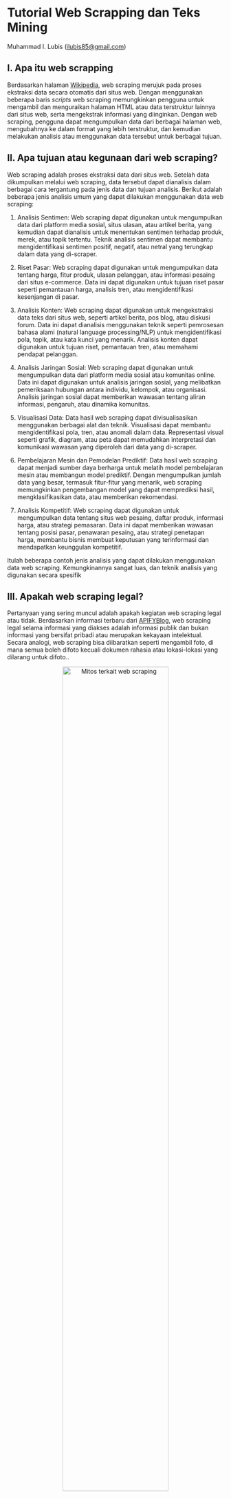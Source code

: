 Tutorial Web Scrapping dan Teks Mining
================
Muhammad I. Lubis (<ilubis85@gmail.com>)

<!-- README.md is generated from README.Rmd. Please edit that file -->
<!-- badges: start -->
<!-- badges: end -->

## I. Apa itu web scrapping

Berdasarkan halaman
[Wikipedia](https://en.wikipedia.org/wiki/Web_scraping), web scraping
merujuk pada proses ekstraksi data secara otomatis dari situs web.
Dengan menggunakan beberapa baris *scripts* web scraping memungkinkan
pengguna untuk mengambil dan menguraikan halaman HTML atau data
terstruktur lainnya dari situs web, serta mengekstrak informasi yang
diinginkan. Dengan web scraping, pengguna dapat mengumpulkan data dari
berbagai halaman web, mengubahnya ke dalam format yang lebih
terstruktur, dan kemudian melakukan analisis atau menggunakan data
tersebut untuk berbagai tujuan.

## II. Apa tujuan atau kegunaan dari web scraping?

Web scraping adalah proses ekstraksi data dari situs web. Setelah data
dikumpulkan melalui web scraping, data tersebut dapat dianalisis dalam
berbagai cara tergantung pada jenis data dan tujuan analisis. Berikut
adalah beberapa jenis analisis umum yang dapat dilakukan menggunakan
data web scraping:

1.  Analisis Sentimen: Web scraping dapat digunakan untuk mengumpulkan
    data dari platform media sosial, situs ulasan, atau artikel berita,
    yang kemudian dapat dianalisis untuk menentukan sentimen terhadap
    produk, merek, atau topik tertentu. Teknik analisis sentimen dapat
    membantu mengidentifikasi sentimen positif, negatif, atau netral
    yang terungkap dalam data yang di-scraper.

2.  Riset Pasar: Web scraping dapat digunakan untuk mengumpulkan data
    tentang harga, fitur produk, ulasan pelanggan, atau informasi
    pesaing dari situs e-commerce. Data ini dapat digunakan untuk tujuan
    riset pasar seperti pemantauan harga, analisis tren, atau
    mengidentifikasi kesenjangan di pasar.

3.  Analisis Konten: Web scraping dapat digunakan untuk mengekstraksi
    data teks dari situs web, seperti artikel berita, pos blog, atau
    diskusi forum. Data ini dapat dianalisis menggunakan teknik seperti
    pemrosesan bahasa alami (natural language processing/NLP) untuk
    mengidentifikasi pola, topik, atau kata kunci yang menarik. Analisis
    konten dapat digunakan untuk tujuan riset, pemantauan tren, atau
    memahami pendapat pelanggan.

4.  Analisis Jaringan Sosial: Web scraping dapat digunakan untuk
    mengumpulkan data dari platform media sosial atau komunitas online.
    Data ini dapat digunakan untuk analisis jaringan sosial, yang
    melibatkan pemeriksaan hubungan antara individu, kelompok, atau
    organisasi. Analisis jaringan sosial dapat memberikan wawasan
    tentang aliran informasi, pengaruh, atau dinamika komunitas.

5.  Visualisasi Data: Data hasil web scraping dapat divisualisasikan
    menggunakan berbagai alat dan teknik. Visualisasi dapat membantu
    mengidentifikasi pola, tren, atau anomali dalam data. Representasi
    visual seperti grafik, diagram, atau peta dapat memudahkan
    interpretasi dan komunikasi wawasan yang diperoleh dari data yang
    di-scraper.

6.  Pembelajaran Mesin dan Pemodelan Prediktif: Data hasil web scraping
    dapat menjadi sumber daya berharga untuk melatih model pembelajaran
    mesin atau membangun model prediktif. Dengan mengumpulkan jumlah
    data yang besar, termasuk fitur-fitur yang menarik, web scraping
    memungkinkan pengembangan model yang dapat memprediksi hasil,
    mengklasifikasikan data, atau memberikan rekomendasi.

7.  Analisis Kompetitif: Web scraping dapat digunakan untuk mengumpulkan
    data tentang situs web pesaing, daftar produk, informasi harga, atau
    strategi pemasaran. Data ini dapat memberikan wawasan tentang posisi
    pasar, penawaran pesaing, atau strategi penetapan harga, membantu
    bisnis membuat keputusan yang terinformasi dan mendapatkan
    keunggulan kompetitif.

Itulah beberapa contoh jenis analisis yang dapat dilakukan menggunakan
data web scraping. Kemungkinannya sangat luas, dan teknik analisis yang
digunakan secara spesifik

## III. Apakah web scraping legal?

Pertanyaan yang sering muncul adalah apakah kegiatan web scraping legal
atau tidak. Berdasarkan informasi terbaru dari
[APIFYBlog](https://blog.apify.com/is-web-scraping-legal/#:~:text=can%20scrape%20everything.-,Myth%202%3A%20Web%20scrapers%20operate%20in%20a%20grey%20area%20of,not%20heavily%20regulated%2C%20that's%20true.),
web scraping legal selama informasi yang diakses adalah informasi publik
dan bukan informasi yang bersifat pribadi atau merupakan kekayaan
intelektual. Secara analogi, web scraping bisa diibaratkan seperti
mengambil foto, di mana semua boleh difoto kecuali dokumen rahasia atau
lokasi-lokasi yang dilarang untuk difoto..

<div class="figure" style="text-align: center">

<img src="docs/Webscraping_legal.jpg" alt="Mitos terkait web scraping" width="70%" />
<p class="caption">
Mitos terkait web scraping
</p>

</div>

## IV. Bagaimana melakukan web scrapping

Web scraping dapat dilakukan melalui dua tahap: pertama, mencari dan
mengumpulkan alamat website, dan kedua, melakukan ekstraksi informasi
yang dibutuhkan dengan membangun kode atau skrip. Jika Anda menggunakan
R, Anda dapat menggunakan library **rvest** untuk melakukan ekstraksi
data. Sebagai contoh, kita akan melakukan scraping informasi dari
artikel online terkait konflik antara manusia dan harimau (KMH).

#### a. Kumpulkan beberapa artikel online untuk di-scraping

Konflik manusia dan harimau (KMH) menunjukkan tren peningkatan dalam
beberapa tahun terakhir, terutama di daerah dengan tingkat tutupan hutan
yang tinggi, seperti di Provinsi Aceh. Saat ini, data terkait sebaran
lokasi konflik antara manusia dan harimau tidak tersedia secara umum,
padahal informasi tersebut sangat penting untuk mitigasi dan
pengendalian konflik guna meminimalkan dampak negatif terhadap manusia
dan satwa liar.

Salah satu sumber informasi publik terkait KMH dapat diakses melalui
berita atau artikel online. Tutorial web scraping ini akan mencoba
mengekstrak informasi konflik melalui media online. Kita akan
menggunakan link berikut ini sebagai contoh

“<https://aceh.tribunnews.com/2020/03/11/teror-harimau-sumatera-belum-mereda-di-subulussalam-giliran-desa-bawan-jadi-sasaran?page=all>”

Untuk melakukan web scraping pada halaman tersebut, kita akan
mengekstraksi informasi yang dibutuhkan, seperti judul artikel, tanggal
publikasi, dan isi artikel.

#### b. Gunakan SelectorGadget untuk mengetahui kode lokasi beberapa informasi

SelectorGadget adalah salah satu ekstensi untuk web browser Chrome yang
sangat berguna dalam menentukan kode atau lokasi dari informasi yang
ingin diekstrak. Ini memungkinkan Anda dengan mudah memilih elemen HTML
yang ingin Anda tuju untuk scraping, seperti tanggal publikasi, penulis
artikel, atau isi tulisan. Penting untuk diingat bahwa setiap website,
bahkan setiap halaman dalam satu website, mungkin memiliki kode dan
lokasi yang berbeda-beda.

**Berikut adalah langkah-langkah penggunaan SelectorGadget:**

1.  Buka halaman web yang ingin Anda scrape di browser Chrome.
2.  Install ekstensi SelectorGadget dari Chrome Web Store.
3.  Setelah ekstensi terpasang, klik ikon SelectorGadget di toolbar
    Chrome (ikon berbentuk cangkul).
4.  Saat mode SelectorGadget aktif, elemen yang Anda arahkan dengan
    kursor akan diberi penyorotan.
5.  Klik pada elemen yang ingin Anda pilih. SelectorGadget akan mencoba
    memilih elemen tersebut bersama dengan kode selektornya.
6.  Jika elemen yang dipilih tidak sesuai atau tidak akurat, klik lagi
    pada elemen lain untuk memperbaikinya. Anda dapat mengklik beberapa
    elemen untuk memilih area yang tepat.
7.  Setelah Anda puas dengan pemilihan elemen, Anda dapat melihat kode
    selektor di bagian atas jendela SelectorGadget. Anda dapat menyalin
    dan menggunakan kode tersebut dalam skrip web scraping Anda.
8.  Ulangi langkah-langkah di atas untuk setiap informasi yang ingin
    Anda ekstrak, seperti tanggal, penulis, atau isi tulisan.

Dengan menggunakan SelectorGadget, Anda dapat dengan mudah mengetahui
kode atau lokasi elemen-elemen yang ingin Anda scrape pada halaman web
yang dituju, seperti contoh pada gambar berikut.

<div class="figure" style="text-align: center">

<img src="docs/SelectorGadget_ss.png" alt="Membedah website dengan SelectorGadget" width="100%" />
<p class="caption">
Membedah website dengan SelectorGadget
</p>

</div>

#### c. Instal program R dan R studio serta library yang diperlukan untuk web craping

1.  Instal R: Unduh dan instal R dari situs
    [resmi](https://www.r-project.org/). Pilih versi yang sesuai untuk
    sistem operasi Anda (Windows, macOS, Linux) dan ikuti petunjuk
    instalasi.

2.  Instal RStudio (Opsional, tetapi Direkomendasikan): RStudio adalah
    lingkungan pengembangan terpadu (IDE) untuk R yang menyediakan
    *interface* yang lebih ramah pengguna dan fitur tambahan. Sangat
    disarankan untuk bekerja dengan R. Unduh dan instal RStudio dari
    situs [resmi](https://www.rstudio.com/products/rstudio/download/).
    Pilih versi gratis (RStudio Desktop) yang sesuai untuk sistem
    operasi Anda dan ikuti petunjuk instalasi.

3.  Instal *library* atau *package* yang diperlukan: Web scraping dalam
    R umumnya membutuhkan beberapa paket. Buka R atau RStudio dan instal
    paket yang diperlukan dengan menjalankan perintah berikut:

``` r
library(rvest)
library(xml2)
library(tidyverse)
```

Dengan demikian, Anda dapat mulai menulis dan menjalankan kode web
scraping menggunakan paket yang telah diinstal

##### i. Menulis kode sederhana untuk melakukan web scraping dari satu halaman situs

Dengan menggunakan *selectorGadget*, kita dapat mengetahui kode website
yang dituju terkait lokasi **tanggal artikel terbit**, **judul artikel**
dan **isi artikel** :

``` r
# Membaca alamat website
url <- rvest::read_html("https://aceh.tribunnews.com/2020/03/11/teror-harimau-sumatera-belum-mereda-di-subulussalam-giliran-desa-bawan-jadi-sasaran?page=all")

# Membaca tanggal terbit artikel
tanggal <- url %>% # Membaca alamat website
  rvest::html_node("time") %>% # Membaca kode tanggal
  rvest::html_text() # Mengubah ke dalam bentuk text
tanggal
#> [1] "Rabu, 11 Maret 2020 01:21"

# Membaca judul artikel
judul <- url %>% # Membaca alamat website
  rvest::html_node("#arttitle") %>% # Membaca kode judul artikel
  rvest::html_text() # Mengubah ke dalam format text
judul
#> [1] "Teror Harimau Sumatera Belum Mereda di Subulussalam, Giliran Desa Bawan Jadi Sasaran"

# Membaca isi artikel
berita <- url %>% # Membaca alamat website
  rvest::html_nodes("p") %>% # Membaca kode isi berita artikel
  rvest::html_text() %>% # Mengubah ke dalam format text
  {gsub('[\r\n\t\"]', '',.)} # Menghilangkan karakter yang tidak perlu
head(berita, 5) # Hanya menampilkan 5 kalimat pertama
#> [1] "  Kabar terkini, sang raja rimba itu muncul ke dekat permukiman penduduk di Desa Bawan, Kecamatan Sultan Daulat, Kota Subulussalam."                                                    
#> [2] "Laporan Khalidin I Subulussalam"                                                                                                                                                        
#> [3] "SERAMBINEWS.COM, SUBULUSSALAM – Konflik antara manusia dengan hewan yakni harimau sumatera di Kecamatan Sultan Daulat, Kota Subulussalam hingga kini belum mereda."                     
#> [4] "Kabar terkini, sang raja rimba itu muncul ke dekat permukiman penduduk di Desa Bawan, Kecamatan Sultan Daulat, Kota Subulussalam."                                                      
#> [5] "Informasi aksi kawanan harimau yang masih berkeliaran ke dekat permukiman penduduk dan pindah ke Desa Bawan itu diposting salah seorang mantan anggota DPRK Subulussalam Rasumin Pohan."
```

Saat melakukan web scraping pada isi berita, seringkali kita menemui
tautan-tautan yang tidak terkait dengan konten berita tersebut.
Menghapus tautan-tautan semacam itu bisa menjadi tantangan dalam web
scraping. Sebab, tautan-tautan tersebut dapat memiliki pola atau
karakteristik yang berbeda-beda, sehingga menghapusnya secara otomatis
menjadi sulit.

##### ii. Menulis kode untuk web scraping pada beberapa halaman situs dari website yang sama

Dalam banyak kasus, penulisan kode web scraping untuk satu website akan
serupa untuk semua halaman web yang ingin Anda scrape. Ini disebabkan
oleh keseragaman struktur dan format halaman web yang konsisten di
seluruh situs tersebut. Untuk melakukan web scraping dari beberapa
halaman dalam satu website yang sama, Anda hanya perlu melakukan looping
atau pengulangan untuk mengulangi langkah-langkah sebelumnya untuk
setiap halaman.

Contohnya kita akan melakukan webscraping dari tiga halaman yang berasal
dari website yang sama, yakni TribunNews.

``` r
# Tambahkan 2 webpages yang berbeda pada daftar alamat website
urls <- c("https://aceh.tribunnews.com/2020/03/11/teror-harimau-sumatera-belum-mereda-di-subulussalam-giliran-desa-bawan-jadi-sasaran?page=all",
          "https://aceh.tribunnews.com/2020/10/05/harimau-berkeliaran-di-objek-wisata-kempra-dampak-tidak-adanya-kajian-lingkungan-spot-baru",
          "https://aceh.tribunnews.com/2020/03/11/warga-pastikan-harimau-sumatera-yang-kembali-meneror-mangsa-ternak?page=all")

# Membuat dataframe yang berisi alamat url, serta hasil webscraping (Saat ini hasilnya NA)
tribun_scraping <- data.frame("Webpages" = urls, "Tanggal" = NA, "Judul" = NA, "Berita" = NA)
tribun_scraping
#>                                                                                                                              Webpages
#> 1 https://aceh.tribunnews.com/2020/03/11/teror-harimau-sumatera-belum-mereda-di-subulussalam-giliran-desa-bawan-jadi-sasaran?page=all
#> 2   https://aceh.tribunnews.com/2020/10/05/harimau-berkeliaran-di-objek-wisata-kempra-dampak-tidak-adanya-kajian-lingkungan-spot-baru
#> 3                  https://aceh.tribunnews.com/2020/03/11/warga-pastikan-harimau-sumatera-yang-kembali-meneror-mangsa-ternak?page=all
#>   Tanggal Judul Berita
#> 1      NA    NA     NA
#> 2      NA    NA     NA
#> 3      NA    NA     NA

# Kemudian lakukan pengulangan (looping) untuk mengekstrak informasi yang diinginkan
for (i in 1:nrow(tribun_scraping)) {
  # Ekstraksi tanggal
  tribun_scraping[i,"Tanggal"] <- rvest::read_html(tribun_scraping[i,"Webpages"]) %>% # Membaca website baris i
    rvest::html_node("time") %>% # Membaca kode tanggal
    rvest::html_text() # Mengubah ke dalam format text
  
  # Ekstraksi judul artikel
  tribun_scraping[i,"Judul"] <- rvest::read_html(tribun_scraping[i,"Webpages"]) %>% # Membaca website baris i
    rvest::html_node("#arttitle") %>% # Membaca kode judul artikel
    rvest::html_text() # Mengubah ke dalam format text
  
  # Ekstraksi isi artikel
  tribun_scraping[i,"Berita"] <- rvest::read_html(tribun_scraping[i,"Webpages"]) %>% # Membaca website baris i
  rvest::html_nodes("p") %>% # Membaca kode isi berita artikel
  rvest::html_text() %>%  # Mengubah ke dalam format text
    {gsub('[\r\n\t\"]', '',.)} %>% # Bersihkan text
    paste(collapse ="") # Gabung semua kalimat dalam satu paragraph
}

# Kemudian cek hasil
tribun_scraping
#>                                                                                                                              Webpages
#> 1 https://aceh.tribunnews.com/2020/03/11/teror-harimau-sumatera-belum-mereda-di-subulussalam-giliran-desa-bawan-jadi-sasaran?page=all
#> 2   https://aceh.tribunnews.com/2020/10/05/harimau-berkeliaran-di-objek-wisata-kempra-dampak-tidak-adanya-kajian-lingkungan-spot-baru
#> 3                  https://aceh.tribunnews.com/2020/03/11/warga-pastikan-harimau-sumatera-yang-kembali-meneror-mangsa-ternak?page=all
#>                       Tanggal
#> 1   Rabu, 11 Maret 2020 01:21
#> 2 Senin, 5 Oktober 2020 21:47
#> 3   Rabu, 11 Maret 2020 03:03
#>                                                                                          Judul
#> 1         Teror Harimau Sumatera Belum Mereda di Subulussalam, Giliran Desa Bawan Jadi Sasaran
#> 2 Harimau Berkeliaran di Objek Wisata, KEMPRa: Dampak tidak Adanya Kajian Lingkungan Spot Baru
#> 3                           Warga Pastikan Harimau Sumatera yang Kembali Meneror Mangsa Ternak
#>                                                                                                                                                                                                                                                                                                                                                                                                                                                                                                                                                                                                                                                                                                                                                                                                                                                                                                                                                                                                                                                                                                                                                                                                                                                                                                                                                                                                                                                                                                                                                                                                                                                                                                                                                                                                                                                                                                                                                                                                                                                                                                                                                                                                                                                                                                                                                                                                                                                                                                                                                                                                                                                                                                                                                                                                                                                                                                                                                                                                                                                                                                                                                                                                                                                                                                                                                                                                                                                                                                                                                                                                                                                                                                                                                                                                                                                                                                                                                                                                                                                                                                                                                                                                                                                                                                                                                                                                                                                                                                                                                                                                                                                                                                                                                                                                                                                                                                                                                                                                                                                                                                                                                                                                                                                                                                                                                                                                                                                                                                                                                                                                                                                                                                                                                                                                                                                                                                                                                                                                                                                                                                                                                                                                                                                                                                                                                                                                                                                                                                                                                                                                                                                                                                                                                                                                                                                                                                                                                                                                                                                                                                                                                                                                                                                                                                                                                                                                                                                                                                                                                                                                                                                                                                                                                                                                         Berita
#> 1   Kabar terkini, sang raja rimba itu muncul ke dekat permukiman penduduk di Desa Bawan, Kecamatan Sultan Daulat, Kota Subulussalam.Laporan Khalidin I SubulussalamSERAMBINEWS.COM, SUBULUSSALAM – Konflik antara manusia dengan hewan yakni harimau sumatera di Kecamatan Sultan Daulat, Kota Subulussalam hingga kini belum mereda.Kabar terkini, sang raja rimba itu muncul ke dekat permukiman penduduk di Desa Bawan, Kecamatan Sultan Daulat, Kota Subulussalam.Informasi aksi kawanan harimau yang masih berkeliaran ke dekat permukiman penduduk dan pindah ke Desa Bawan itu diposting salah seorang mantan anggota DPRK Subulussalam Rasumin Pohan.Rasumin memposting rekaman dan foto yang bekas jejak kaki harimau sumatera di areal perkebunan dekat permukiman penduduk.Tak hanya bekas jejak kaki, dalam postingan yang diunggah tujuh jam lalu juga menunjukan jereken mengalami kerusakan seperti bekas gigitan atau cakaran. • Kasrem 012/TU Tinjau Pemadaman Karhutla di Nagan Raya • Dinas Perpustakaan Gelar Pertemuan Dengan Keuchik dan Pengelola Perpustakaan di Aceh Besar • Wali Kota Banda Aceh Launching Aplikasi Tapping Box untuk Optimalkan Penerimaan PajakSehari lalu pengakuan serupa juga disampaikan Pak Kandong Maha, salah seorang tokoh pemuda Kecamatan Sultan Daulat.Pak Kandong Maha mengaku jika masyarakat di Bawan kini menjadi ketakutan akibat harimau yang muncul kembali ke daerah itu.Sebelumnya, akhir 2019 lalu kawanan harimau juga masuk ke permukiman penduduk namun berhasil diusir pihak Balai Konservasi Sumber Daya Alam (BKSDA) dengan menggunakan jasa pawang Sarwani Sabi alias Carwani.Kepala Seksi Wilayah II Subulussalam, BKSDA Hadi Sofyan yang dikonfirmasi Serambinews.com membenarkan adanya laporan soal harimau mulai masuk ke dekat permukiman penduduk di Desa Bawan, Kecamatan Sultan Daulat.Atas hal itu, tim BKSDA yang selama dua pekan terakhir bercamp di Desa SInggersing dalam kasus serupa diterjunkan ke Desa Bawan. Setelah dicek, ternyata benar adanya jejak kaki harimau di sekitar Desa Bawan.HAdi Sofyan mengatakan jika timnya baru menemukan jejak kaki satwa dilindungi itu. Dia membantah adanya ternak warga di Desa Bawan yang dimangsa harimau tersebut. Terkat dengan kasus ini, BKSDA menurut Hadi Sofyan akan memasang kamera trap di lokasi yang dilaporkan guna melacak individu harimau terkait.”Jejak ada memang, kalau ternak belum ada dimangsa, kita akan pasang kamera trap di lokasi laporan itu,” ujar Hadi SofyanSebagaimana diberitakan, dua pekan lalu harimau sumatera juga wara-wiri ke permukiman penduduk di Desa Singgersing Kecamatan Sultan Daulat, Kota Subulussalam. Masyarakat pun makin resah oleh kawanan harimau Sumatera (Panthera tigris sumatrae) yang berkeliaran di dekat permukiman penduduk serta areal perkebunan setempat.“Terus terang kami makin terancam karena harimaunya tiap malam turun ke kampong,” kata Nasution, salah seorang warga Desa Singgersing kepada Serambinews.com Rabu (26/2020)Menurut Nasution, kasus terakhir terjadi Selasa (25/2/2020) malam, kawanan harimau masuk ke permukiman penduduk dan menerkam ternak sapi milik Rama warga di Desa Singgersing.Meski tidak sempat memangsa habis, namun tubuh bagian punggung dekat leher ternak sapi terluka parah akibat cakaran dan gigitan sang raja hutan. Padahal, kandang ternak milik Rama berada persis dekat rumahnya yang tak jauh dari jalan nasional.Masuknya harimau kembali dan nekat menerkam ternak di dekat rumah membuat masyarakat di Singgersing makin resah.Apalagi, sebelumnya, harimau juga masuk ke permukiman penduduk dan dikabarkan membuat beberapa ekor kambing di sana hilang.Harimau masuk hanya 25 meter dari rumah penduduk. Sementara di kasus terakhir posisi harimau hanya belasan meter dari rumah penduduk.Masalahnya pihak Balai Konservasi Sumber Daya Alam (BKSDA) belum melakukan tindakan penangkapan dalam rangka menanggulangi harimau yang makin meresahkan.Padahal dengan aksi harimau di permukiman penduduk berpotensi mencelakai manusia. Warga mendesak pihak BKSDA segera bertindak sebelum adanya korban manusia.”Jangan sampai ada korban jiwa manusia dulu baru bertindak. Sekarang memang baru ternak yang diterkam tapi ini membuat warga ketakutan karena membahayakan manusia,” ujar wargaMenurut Nasution, harimau muncul ke permukiman penduduk malam ini sekitar pukul 19.30 WIB. Tak tanggung-tanggung, binatang buas itu masuk ke permukiman penduduk dan merusak kandang ternak sapi warga di sana.Harimau datang dan berusaha menerkam sapi ternak warga yang tak jauh dari rumahnya itu. Padahal di dekat kandang ada pemilik dan berada di sekitar rumah.Akibat terkaman harimau, tubuh bagian punggung sapi terluka parah. Luka berada persis di bagian dekat leher atau kaki pangkal kaki depan.Sementara tujuh ekor lainnya lari terbirit-birit ke depan rumah warga menghindari terkaman satwa dilindungi itu. Sampai sekarang menurut Nasution dua ekor sapi warga masih hilang diduga ketakutan dna lari ke hutan. Sebelumnya sapi milik Rama ini berjumlah 11 ekor. Dua pekan lalu dua ekor sapi ini diterkam sang raja hutan itu. Lalu, tiga hari kemudian satu ekor lagi sapi Rama kembali di mangsa.Kini, sapi Rama tinggal delapan ekor. Malam ini sang harimau kembali menerkam dan melukai sapi milik Rama dan dua ekor lainnya hilang. Berdasarkan informasi sejak sebulan terakhir harimau terus berkeliaran di permukiman penduduk. Dalam dua pekan terakhir harimau makin menjadi-jadi. Sang harimau muncul antara pukul 19.00-21.00 WIB. Sementara pihak Balai Konservasi Sumber Daya Alam (BKSDA) wilayah II Subulussalam hanya sebatas turun menyalakan mercon dan mendatangkan pawang. Sayangnya upaya ritual pawang ternyata tidak mampu mengusir sang harimau sehingga saban malam masuk ke permukiman penduduk.Kini warga mulai gerah dan mendesak pihak BKSDA untuk segera menanggulangi aksi harimau. Pasalnya akibat harimau membuat warga ketakutan berusaha. Tidur pun warga mengaku tak nyaman. Warga mengingatkan pihak BKSDA untuk tidak menunggu jatuhnya korban jiwa oleh aksi harimau di sana.Pihak BKSDA jangan tunggu ada korban manusia. Harimau ini sudah sangat meresahkan sekarang sudah di samping rumah. Ini bahaya, kami minta jangan sampai ada korban jiwa, tegas wargaSebelumnya harimau sumatera kembali masuk ke permukiman penduduk di Desa Singgersing, Kecamatan Sultan Daulat, Kota Subulussalam, Senin (24/2/2020) malam. Sejumlah ternak kambing warga dilaporkan ikut dimangsa sang raja hutan itu. Ajeng, salah seorang masyarakat Desa Singgersing yang dikonfirmasi Serambinews.com mengatakan harimau tersebut diperkirakan masuk ke permukiman penduduk sekitar pukul 19.30 WIB tadi. Posisi harimau makin dekat ke rumah penduduk hanya hitungan puluhan meter. Sudah makin dekat harimaunya, paling 20-an meter, kata Ajeng kepada wartawanAjeng mengaku mereka sangat ketakutan akibat teror harimau di desa tersebut. Pasalnya dalam beberapa hari terakhir berkeliaran dan makin mendekat. Sementara aksi pengusiran belum berhasil. Warga berharap agar pihak berenang segera mengambil langkah sigap menghalau kawanan harimau sebelum mencelakai manusia.Jakarsi Ketua Badan Permusyawaratan Kampong (BPK) Desa Singgersing juga melaporkan hal serupa. Bahkan Jakarsi dengan beberapa warga sempa menyisir jejak telapak kaki harimau yang masih baru.Tampak ada bekas penyeretan yang diperkirakan ternak warga.Malam ini masul lagi harimaunya. Ini kami di lokasi, ada bekas jejak kaki. Ada juga kayanya bekas seretan mungkin kambing, terang Jakarsi seraya menyampaikan riual pengusiran dilakukan pawang sepertinya tidak berdampak apapun. (*)
#> 2                                                                                                                                                                                                                                                                                                                                                                                                                                                                                                                                                                                                                                                                                                                                                                                                                                                                                                                                                                                                                                                                                                                                                                                                                                                                                                                                                                                                                                                                                                                                                                                                                                                                                                                                                                                                                                                                                                                                                                                                                                                                                                                                                                                                                                                                                                                                                                                                                                                                                                                                                                                                                                                                                                                                                                                                                                                                                                                                                                                                                                                                                                                                                                                                                                                                                                                                                                                                                                                                                                                                                                                                                                                                                                                                                                                                                                                                                                                                                                                                                                                                                                                                                                                                                                                                                                                                                                                                                                                                                                                                                                                                                                                                                                                                                                                                                                                                                                                                                            Laporan Rahmad Wiguna | Aceh TamiangSERAMBINEWS.COM, KUALASIMPANG - Kemunculan harimau di seputaran objek wisata di Aceh Tamiang menjadi sorotan serius aktivis.Fenomena ini, menurut para aktivis, dampak dari pembukaan spot objek wisata baru yang tidak melalui kajian lingkungan.Kesimpulan ini disampaikan Manajer Riset Kawasan Ekosistem Pulau Sumatera (KEMPRa), Andi Nur Muhammad setelah beberapa kali menelusuri langsung jejak harimau di sejumlah kawasan hulu Aceh Tamiang.Menurutnya, kehadiran harimau di wilayah itu bukan sebuah ekspansi, melainkan memang sejak awal tempat tersebut menjadi habitat asli Harimau Sumatra.“Sebenarnya dari tahun 2012 lalu, teman-teman kita yang melakukan petualangan atau pecinta alam sudah sering melihat harimau, gajah atau pun orangutan di kawasan itu. Sekarang ini, lokasi itu dijadikan objek wisata dengan nama Tamsar 27,” kata Andi, Senin (5/10/2020). • Tim Pemulasaran Jenazah Pasien Covid Hampir Pingsan, Makamkan 2 Warga Secara Prokes dalam Satu Malam • Total Pasien Covid-19 Aceh yang Sembuh Capai 3.057 Orang, dari Akumulasi 5.062 Kasus • Dewi Persik Ingatkan Suami Akan Kawin Lagi Kalau Ketahuan Lakukan Hal IniAndi pun mengaku, tidak terkejut bila kini kasus kemunculan harimau di wilayah itu sering terlihat. “Dengan dibukanya wilayah itu menjadi objek wisata, barulah kelihatan bahwa di sana ada spesies dilindungi,” sambungnya.Hal ini, kata dia, tidak terlepas dengan dibukanya beberapa kawasan baru sebagai objek wisata. Dia pun menyayangkan pembukaan spot baru ini tidak diawali dengan kajian lingkungan dan dampak analisis.“Kesannya kan mendadak, tiba-tiba kita dengar daerah ini dijadikan sebagai daerah ekowisata. Seharusnya ada kajian lingkungannya dulu,” paparnya.Kondisi ini, sebut dia, diperparah dengan penguasaan wilayah hutan yang mempersempit jarak jelajah harimau.Dia pun khawatir, bila tidak ada penanganan serius, konflik antara manusia dengan hewan buas akan terjadi di Aceh Tamiang. • Sekda Langsa Sembuh, 83 Pasien Positif Covid-19 Dinyatakan Sudah Sehat, 55 Orang Masa Penyembuhan • VIDEO - AZERBAIJAN Bebaskan Jabrayil di Tengah Konflik dengan Armenia • Brimob Nagan Raya Datangi Kompi B Krueng Isep Dini Hari, Ternyata Surprise Beri Kue HUT Ke-75 TNISeperti diketahui, harimau muncul ke perkebunan warga di Kampung Bengkelang, Bandarpusaka, Aceh Tamiang dan memangsa seekor lembu milik warga pada Jumat (2/10/2020).Lokasi penampakan harimau itu berada di persimpangan menuju objek wisata Sangkapane. Hewan buas ini juga terlihat di seputaran lokasi wisata Kuala Paret, Kampung Kaloy, Tamiang Hulu.“Sebaiknya warga jangan dulu mendekati lokasi bangkai lembu itu, karena ada kebiasaan harimau kembali untuk memakan kembali hasil tangkapannya tersebut,” pesan Andi.(*)
#> 3                                                                                                                                                                                                                                                                                                                                                                                                                                                                                                                                                                                                                                                                                                                                                                                                                                                                                                                                                                                                                                                                                                                                                                                                                                                                                                                                                                                                                                                                                                                                                                                                                                                                                                                                                                                                                                                                                                                                                                                                                                                                                                                                                              Laporan Khalidin | SubulussalamSERAMBINEWS.COM, SUBULUSSALAM – Sejumlah warga memberikan kesaksian soal teror harimau sumatera yang masih terus terjadi di sejumlah desa dalam Kecamatan Sultan Daulat, Kota Subulussalam.”Sebenarnya sebelum ke Singgersing dan Darul Makmur harimau itu lebih dulu masuk ke Bawan dan kemarin dia kembali muncul,” kata Pak Kandong Maha, aktivis pemuda Kecamatan Sultan Daulat kepada  Serambinews.com, Selasa (10/3/2020).Pak Kandong pun membeberkan sejumlah fakta terkait kemunculan harimau di Desa Bawan tak jauh dari rumah penduduk.Dikatakan, harimau itu mulai muncul Kamis (5/3/2020) lalu atau malam jumat. Menurut Andong bukan sekadar berkeliaran harimau tersebut juga menyasar ternak masyarakat seperti kambing.Andong memastikan adanya ternak warga di Desa Bawan yang diserang harimau dalam beberapa waktu terakhir.  Dikatakan, ternak yang diserang adalah kambing milik saudaranya bernama Takwa. Beruntung, kambing tersebut hanya terluka dan sempat disembelih pemilik.Bukan hanya itu, ada pula warga menyaksikan atraksi harimau menyasar ternak warga hingga seperti naik  ke pohon pinang dan menerkam.Selain itu, lanjut Andong, harimau ini juga diduga menyasar ternak warga di Desa Gunung Bakti. Ini berdasarkan ditemukannya sisa isi perut kambing di sekitar kebun belakang rumah Andong. Menurut Andong kambing itu milik Manaf dan diduga kuat korban terkaman harimau.”Saya pastikan ada ternak yang diserang harimau, makanya kami minta BKSDA serius menangani masalah ini,” tegas AndongLebih jauh Andong malah meminta agar harimau yang ditangkap segera dilepas ke habitatnya. Sebab serangan ke permukiman penduduk di Bawan diduga karena kemarahan harimau atas penangkapan anaknya.Andong juga meminta BKSDA bekerjasama dengan pawang lokal yang memahami karakteristik harimau di hutan tersebut.Seperti diberitakan sebelumnya, konflik antara manusia dengan hewan yakni harimau sumatera di Kecamatan Sultan Daulat, Kota Subulussalam hingga kini belum mereda.Kabar terkini, sang raja rimba itu muncul ke dekat permukiman penduduk di Desa Bawan, Kecamatan Sultan Daulat, Kota Subulussalam.Informasi aksi kawanan harimau yang masih berkeliaran ke dekat permukiman penduduk dan pindah ke Desa Bawan itu diposting salah seorang mantan anggota DPRK Subulussalam Rasumin Pohan.Rasumin memposting rekaman dan foto yang bekas jejak kaki harimau sumatera di areal perkebunan dekat permukiman penduduk.Tak hanya bekas jejak kaki, dalam postingan yang diunggah tujuh jam lalu juga menunjukan jereken mengalami kerusakan seperti bekas gigitan atau cakaran.Sehari lalu pengakuan serupa juga disampaikan Pak Kandong Maha, salah seorang tokoh pemuda Kecamatan Sultan Daulat. Pak Kandong Maha mengaku jika masyarakat di Bawan kini menjadi ketakutan akibat harimau yang muncul kembali ke daerah itu.Sebelumnya, akhir 2019 lalu kawanan harimau juga masuk ke permukiman penduduk namun berhasil diusir pihak Balai Konservasi Sumber Daya Alam (BKSDA) dengan menggunakan jasa pawang Sarwani Sabi alias Carwani.Kepala Seksi Wilayah II Subulussalam, BKSDA Hadi Sofyan yang dikonfirmasi  Serambinews.com membenarkan adanya laporan soal harimau mulai masuk ke dekat permukiman penduduk di Desa Bawan, Kecamatan Sultan Daulat.Atas hal itu, tim BKSDA yang selama dua pekan terakhir bercamp di Desa SInggersing dalam kasus serupa diterjunkan ke Desa Bawan. Setelah dicek, ternyata benar adanya jejak kaki harimau di sekitar Desa Bawan.Hadi Sofyan mengatakan jika timnya baru menemukan jejak kaki satwa dilindungi itu. Dia membantah adanya ternak warga di Desa Bawan yang dimangsa harimau tersebut. Terkat dengan kasus ini, BKSDA menurut Hadi Sofyan akan memasang kamera trap di lokasi yang dilaporkan guna melacak individu harimau terkait.”Jejak ada memang, kalau ternak belum ada dimangsa, kita akan pasang kamera trap di lokasi laporan itu,” ujar Hadi SofyanSebagaimana diberitakan, dua pekan lalu harimau sumatera juga wara-wiri ke permukiman penduduk di Desa Singgersing Kecamatan Sultan Daulat, Kota Subulussalam.Masyarakat pun makin resah oleh kawanan harimau Sumatera  (Panthera tigris sumatrae)  yang berkeliaran di dekat permukiman penduduk serta areal perkebunan setempat.“Terus terang kami makin terancam karena harimaunya tiap malam turun ke kampong,” kata Nasution, salah seorang warga Desa Singgersing kepada  Serambinews.com Rabu (26/2020)Menurut Nasution, kasus terakhir terjadi Selasa (25/2/2020) malam, kawanan harimau masuk ke permukiman penduduk dan menerkam ternak sapi milik Rama warga di Desa Singgersing.Meski tidak sempat memangsa habis, namun tubuh bagian punggung dekat leher ternak sapi terluka parah akibat cakaran dan gigitan sang raja hutan. Padahal, kandang ternak milik Rama berada persis dekat rumahnya yang tak jauh dari jalan nasional.Masuknya harimau kembali dan nekat menerkam ternak di dekat rumah membuat masyarakat di Singgersing makin resah.Apalagi, sebelumnya, harimau juga masuk ke permukiman penduduk dan dikabarkan membuat beberapa ekor kambing di sana hilang. Harimau masuk hanya 25 meter dari rumah penduduk. Sementara di kasus terakhir posisi harimau hanya belasan meter dari rumah penduduk.(*) • Teror Harimau Sumatera Belum Mereda di Subulussalam, Giliran Desa Bawan Jadi Sasaran • Mahasantri Aceh Utara Kembali Raih Juara Satu Lomba Vlog • Kasrem 012/TU Tinjau Pemadaman Karhutla di Nagan Raya • Bener Meriah Gelar Apel Kesiapsiagaan Bencana, Ini Jumlah Pasukan yang Dikerahkan

# Simpan dalam file csv
write.csv(tribun_scraping, "E:/myRpackages/Webscraping_tutorial/docs/Tribun_scraping.csv")
```

Penting untuk dicatat bahwa meskipun penulisan kode pada umumnya sama
untuk semua halaman web dalam satu situs, ada kemungkinan adanya variasi
atau perubahan dalam struktur HTML pada beberapa halaman. Jika Anda
menghadapi perbedaan tersebut, Anda mungkin perlu menyesuaikan kode Anda
untuk menangani situasi tersebut secara khusus.

##### iii. Menulis kode untuk web scraping pada beberapa halaman situs dari website yang berbeda

Setiap website umumnya memiliki struktur HTML yang berbeda, sehingga
untuk melakukan web scraping pada beberapa website yang berbeda,
diperlukan adaptasi pada setiap website untuk mengidentifikasi lokasi
kode informasi yang diinginkan menggunakan selektorGadget. Selanjutnya,
informasi yang ingin diekstrak dari masing-masing website dapat
dilakukan dengan menggunakan pengulangan atau looping yang serupa dengan
langkah sebelumnya. Perbedaannya, untuk website yang berbeda, kita perlu
menggunakan *alternatination* dengan **if** dan **else** seperti contoh
berikut.

``` r
# Membuat list halaman web dari situs yang berbeda
urls <- c("https://aceh.tribunnews.com/2020/03/11/teror-harimau-sumatera-belum-mereda-di-subulussalam-giliran-desa-bawan-jadi-sasaran?page=all",
          "https://aceh.tribunnews.com/2020/10/05/harimau-berkeliaran-di-objek-wisata-kempra-dampak-tidak-adanya-kajian-lingkungan-spot-baru",
          "https://aceh.tribunnews.com/2020/03/11/warga-pastikan-harimau-sumatera-yang-kembali-meneror-mangsa-ternak?page=all",
          "https://regional.kompas.com/read/2018/11/15/16461841/masuk-ke-kampung-kawanan-harimau-sumatera-terkam-3-ekor-kerbau-warga?page=all",
         "https://regional.kompas.com/read/2019/12/07/14385741/ternyata-ini-penyebab-harimau-masuk-ke-permukiman-dan-mangsa-ternak-warga?page=all")

# Membuat dataframe yang berisi nama media penerbit, alamat url, serta hasil webscraping (Saat ini hasilnya NA)
web_scraping <- data.frame("Media" = c("Tribunnews", "Tribunnews", "Tribunnews", "Kompas", "Kompas"), 
                           "Webpages" = urls, "Tanggal" = NA, "Judul" = NA, "Berita" = NA)
web_scraping
#>        Media
#> 1 Tribunnews
#> 2 Tribunnews
#> 3 Tribunnews
#> 4     Kompas
#> 5     Kompas
#>                                                                                                                                  Webpages
#> 1     https://aceh.tribunnews.com/2020/03/11/teror-harimau-sumatera-belum-mereda-di-subulussalam-giliran-desa-bawan-jadi-sasaran?page=all
#> 2       https://aceh.tribunnews.com/2020/10/05/harimau-berkeliaran-di-objek-wisata-kempra-dampak-tidak-adanya-kajian-lingkungan-spot-baru
#> 3                      https://aceh.tribunnews.com/2020/03/11/warga-pastikan-harimau-sumatera-yang-kembali-meneror-mangsa-ternak?page=all
#> 4      https://regional.kompas.com/read/2018/11/15/16461841/masuk-ke-kampung-kawanan-harimau-sumatera-terkam-3-ekor-kerbau-warga?page=all
#> 5 https://regional.kompas.com/read/2019/12/07/14385741/ternyata-ini-penyebab-harimau-masuk-ke-permukiman-dan-mangsa-ternak-warga?page=all
#>   Tanggal Judul Berita
#> 1      NA    NA     NA
#> 2      NA    NA     NA
#> 3      NA    NA     NA
#> 4      NA    NA     NA
#> 5      NA    NA     NA

# Kemudian lakukan pengulangan (looping) untuk mengekstrak informasi yang diinginkan
# dan gunakan if dan else untuk menyesuaikan kode pada website yang berbeda
for (i in 1:nrow(web_scraping)) {
  # Untuk Media Tribunnews, gunakan kode berikut
  if(web_scraping$Media[i]=="Tribunnews") {
    # Ekstraksi tanggal
  web_scraping[i,"Tanggal"] <- rvest::read_html(web_scraping[i,"Webpages"]) %>% # Membaca website baris i
    rvest::html_node("time") %>% # Membaca kode tanggal
    rvest::html_text() # Mengubah ke dalam format text
  
  # Ekstraksi judul artikel
  web_scraping[i,"Judul"] <- rvest::read_html(web_scraping[i,"Webpages"]) %>% # Membaca website baris i
    rvest::html_node("#arttitle") %>% # Membaca kode judul artikel
    rvest::html_text() # Mengubah ke dalam format text
  
  # Ekstraksi isi artikel
  web_scraping[i,"Berita"] <- rvest::read_html(web_scraping[i,"Webpages"]) %>% # Membaca website baris i
  rvest::html_nodes("p") %>% # Membaca kode isi berita artikel
  rvest::html_text() %>%  # Mengubah ke dalam format text
    {gsub('[\r\n\t\"]', '',.)} %>% # Bersihkan text
    paste(collapse ="") # Gabung semua kalimat dalam satu paragraph
  }
  # Untuk media kompas, gunakan kode berikut
  else if(web_scraping$Media[i]=="Kompas"){
    # Ekstraksi tanggal
  web_scraping[i,"Tanggal"] <- rvest::read_html(web_scraping[i,"Webpages"]) %>% # Membaca website baris i
    rvest::html_node(".read__time") %>% # Membaca kode tanggal
    rvest::html_text() # Mengubah ke dalam format text
  
  # Ekstraksi judul artikel
  web_scraping[i,"Judul"] <- rvest::read_html(web_scraping[i,"Webpages"]) %>% # Membaca website baris i
    rvest::html_node(".read__title") %>% # Membaca kode judul artikel
    rvest::html_text() # Mengubah ke dalam format text
  
  # Ekstraksi isi artikel
  web_scraping[i,"Berita"] <- rvest::read_html(web_scraping[i,"Webpages"]) %>% # Membaca website baris i
  rvest::html_nodes("p") %>% # Membaca kode isi berita artikel
  rvest::html_text() %>%  # Mengubah ke dalam format text
    {gsub('[\r\n\t\"]', '',.)} %>% # Bersihkan text
    paste(collapse ="") # Gabung semua kalimat dalam satu paragraph
  }
  # Jika bukan Tribun dan Kompas, stop!!
  else { stop('Media bukan Tribun atau Kompas')}
}

# Kemudian cek hasil
web_scraping
#>        Media
#> 1 Tribunnews
#> 2 Tribunnews
#> 3 Tribunnews
#> 4     Kompas
#> 5     Kompas
#>                                                                                                                                  Webpages
#> 1     https://aceh.tribunnews.com/2020/03/11/teror-harimau-sumatera-belum-mereda-di-subulussalam-giliran-desa-bawan-jadi-sasaran?page=all
#> 2       https://aceh.tribunnews.com/2020/10/05/harimau-berkeliaran-di-objek-wisata-kempra-dampak-tidak-adanya-kajian-lingkungan-spot-baru
#> 3                      https://aceh.tribunnews.com/2020/03/11/warga-pastikan-harimau-sumatera-yang-kembali-meneror-mangsa-ternak?page=all
#> 4      https://regional.kompas.com/read/2018/11/15/16461841/masuk-ke-kampung-kawanan-harimau-sumatera-terkam-3-ekor-kerbau-warga?page=all
#> 5 https://regional.kompas.com/read/2019/12/07/14385741/ternyata-ini-penyebab-harimau-masuk-ke-permukiman-dan-mangsa-ternak-warga?page=all
#>                              Tanggal
#> 1          Rabu, 11 Maret 2020 01:21
#> 2        Senin, 5 Oktober 2020 21:47
#> 3          Rabu, 11 Maret 2020 03:03
#> 4 Kompas.com - 15/11/2018, 16:46 WIB
#> 5 Kompas.com - 07/12/2019, 14:38 WIB
#>                                                                                          Judul
#> 1         Teror Harimau Sumatera Belum Mereda di Subulussalam, Giliran Desa Bawan Jadi Sasaran
#> 2 Harimau Berkeliaran di Objek Wisata, KEMPRa: Dampak tidak Adanya Kajian Lingkungan Spot Baru
#> 3                           Warga Pastikan Harimau Sumatera yang Kembali Meneror Mangsa Ternak
#> 4                        Masuk ke Kampung, Kawanan Harimau Sumatera Terkam 3 Ekor Kerbau Warga
#> 5               Ternyata Ini Penyebab Harimau Masuk ke Permukiman dan Mangsa Ternak Warga Aceh
#>                                                                                                                                                                                                                                                                                                                                                                                                                                                                                                                                                                                                                                                                                                                                                                                                                                                                                                                                                                                                                                                                                                                                                                                                                                                                                                                                                                                                                                                                                                                                                                                                                                                                                                                                                                                                                                                                                                                                                                                                                                                                                                                                                                                                                                                                                                                                                                                                                                                                                                                                                                                                                                                                                                                                                                                                                                                                                                                                                                                                                                                                                                                                                                                                                                                                                                                                                                                                                                                                                                                                                                                                                                                                                                                                                                                                                                                                                                                                                                                                                                                                                                                                                                                                                                                                                                                                                                                                                                                                                                                                                                                                                                                                                                                                                                                                                                                                                                                                                                                                                                                                                                                                                                                                                                                                                                                                                                                                                                                                                                                                                                                                                                                                                                                                                                                                                                                                                                                                                                                                                                                                                                                                                                                                                                                                                                                                                                                                                                                                                                                                                                                                                                                                                                                                                                                                                                                                                                                                                                                                                                                                                                                                                                                                                                                                                                                                                                                                                                                                                                                                                                                                                                                                                                                                                                                                         Berita
#> 1   Kabar terkini, sang raja rimba itu muncul ke dekat permukiman penduduk di Desa Bawan, Kecamatan Sultan Daulat, Kota Subulussalam.Laporan Khalidin I SubulussalamSERAMBINEWS.COM, SUBULUSSALAM – Konflik antara manusia dengan hewan yakni harimau sumatera di Kecamatan Sultan Daulat, Kota Subulussalam hingga kini belum mereda.Kabar terkini, sang raja rimba itu muncul ke dekat permukiman penduduk di Desa Bawan, Kecamatan Sultan Daulat, Kota Subulussalam.Informasi aksi kawanan harimau yang masih berkeliaran ke dekat permukiman penduduk dan pindah ke Desa Bawan itu diposting salah seorang mantan anggota DPRK Subulussalam Rasumin Pohan.Rasumin memposting rekaman dan foto yang bekas jejak kaki harimau sumatera di areal perkebunan dekat permukiman penduduk.Tak hanya bekas jejak kaki, dalam postingan yang diunggah tujuh jam lalu juga menunjukan jereken mengalami kerusakan seperti bekas gigitan atau cakaran. • Kasrem 012/TU Tinjau Pemadaman Karhutla di Nagan Raya • Dinas Perpustakaan Gelar Pertemuan Dengan Keuchik dan Pengelola Perpustakaan di Aceh Besar • Wali Kota Banda Aceh Launching Aplikasi Tapping Box untuk Optimalkan Penerimaan PajakSehari lalu pengakuan serupa juga disampaikan Pak Kandong Maha, salah seorang tokoh pemuda Kecamatan Sultan Daulat.Pak Kandong Maha mengaku jika masyarakat di Bawan kini menjadi ketakutan akibat harimau yang muncul kembali ke daerah itu.Sebelumnya, akhir 2019 lalu kawanan harimau juga masuk ke permukiman penduduk namun berhasil diusir pihak Balai Konservasi Sumber Daya Alam (BKSDA) dengan menggunakan jasa pawang Sarwani Sabi alias Carwani.Kepala Seksi Wilayah II Subulussalam, BKSDA Hadi Sofyan yang dikonfirmasi Serambinews.com membenarkan adanya laporan soal harimau mulai masuk ke dekat permukiman penduduk di Desa Bawan, Kecamatan Sultan Daulat.Atas hal itu, tim BKSDA yang selama dua pekan terakhir bercamp di Desa SInggersing dalam kasus serupa diterjunkan ke Desa Bawan. Setelah dicek, ternyata benar adanya jejak kaki harimau di sekitar Desa Bawan.HAdi Sofyan mengatakan jika timnya baru menemukan jejak kaki satwa dilindungi itu. Dia membantah adanya ternak warga di Desa Bawan yang dimangsa harimau tersebut. Terkat dengan kasus ini, BKSDA menurut Hadi Sofyan akan memasang kamera trap di lokasi yang dilaporkan guna melacak individu harimau terkait.”Jejak ada memang, kalau ternak belum ada dimangsa, kita akan pasang kamera trap di lokasi laporan itu,” ujar Hadi SofyanSebagaimana diberitakan, dua pekan lalu harimau sumatera juga wara-wiri ke permukiman penduduk di Desa Singgersing Kecamatan Sultan Daulat, Kota Subulussalam. Masyarakat pun makin resah oleh kawanan harimau Sumatera (Panthera tigris sumatrae) yang berkeliaran di dekat permukiman penduduk serta areal perkebunan setempat.“Terus terang kami makin terancam karena harimaunya tiap malam turun ke kampong,” kata Nasution, salah seorang warga Desa Singgersing kepada Serambinews.com Rabu (26/2020)Menurut Nasution, kasus terakhir terjadi Selasa (25/2/2020) malam, kawanan harimau masuk ke permukiman penduduk dan menerkam ternak sapi milik Rama warga di Desa Singgersing.Meski tidak sempat memangsa habis, namun tubuh bagian punggung dekat leher ternak sapi terluka parah akibat cakaran dan gigitan sang raja hutan. Padahal, kandang ternak milik Rama berada persis dekat rumahnya yang tak jauh dari jalan nasional.Masuknya harimau kembali dan nekat menerkam ternak di dekat rumah membuat masyarakat di Singgersing makin resah.Apalagi, sebelumnya, harimau juga masuk ke permukiman penduduk dan dikabarkan membuat beberapa ekor kambing di sana hilang.Harimau masuk hanya 25 meter dari rumah penduduk. Sementara di kasus terakhir posisi harimau hanya belasan meter dari rumah penduduk.Masalahnya pihak Balai Konservasi Sumber Daya Alam (BKSDA) belum melakukan tindakan penangkapan dalam rangka menanggulangi harimau yang makin meresahkan.Padahal dengan aksi harimau di permukiman penduduk berpotensi mencelakai manusia. Warga mendesak pihak BKSDA segera bertindak sebelum adanya korban manusia.”Jangan sampai ada korban jiwa manusia dulu baru bertindak. Sekarang memang baru ternak yang diterkam tapi ini membuat warga ketakutan karena membahayakan manusia,” ujar wargaMenurut Nasution, harimau muncul ke permukiman penduduk malam ini sekitar pukul 19.30 WIB. Tak tanggung-tanggung, binatang buas itu masuk ke permukiman penduduk dan merusak kandang ternak sapi warga di sana.Harimau datang dan berusaha menerkam sapi ternak warga yang tak jauh dari rumahnya itu. Padahal di dekat kandang ada pemilik dan berada di sekitar rumah.Akibat terkaman harimau, tubuh bagian punggung sapi terluka parah. Luka berada persis di bagian dekat leher atau kaki pangkal kaki depan.Sementara tujuh ekor lainnya lari terbirit-birit ke depan rumah warga menghindari terkaman satwa dilindungi itu. Sampai sekarang menurut Nasution dua ekor sapi warga masih hilang diduga ketakutan dna lari ke hutan. Sebelumnya sapi milik Rama ini berjumlah 11 ekor. Dua pekan lalu dua ekor sapi ini diterkam sang raja hutan itu. Lalu, tiga hari kemudian satu ekor lagi sapi Rama kembali di mangsa.Kini, sapi Rama tinggal delapan ekor. Malam ini sang harimau kembali menerkam dan melukai sapi milik Rama dan dua ekor lainnya hilang. Berdasarkan informasi sejak sebulan terakhir harimau terus berkeliaran di permukiman penduduk. Dalam dua pekan terakhir harimau makin menjadi-jadi. Sang harimau muncul antara pukul 19.00-21.00 WIB. Sementara pihak Balai Konservasi Sumber Daya Alam (BKSDA) wilayah II Subulussalam hanya sebatas turun menyalakan mercon dan mendatangkan pawang. Sayangnya upaya ritual pawang ternyata tidak mampu mengusir sang harimau sehingga saban malam masuk ke permukiman penduduk.Kini warga mulai gerah dan mendesak pihak BKSDA untuk segera menanggulangi aksi harimau. Pasalnya akibat harimau membuat warga ketakutan berusaha. Tidur pun warga mengaku tak nyaman. Warga mengingatkan pihak BKSDA untuk tidak menunggu jatuhnya korban jiwa oleh aksi harimau di sana.Pihak BKSDA jangan tunggu ada korban manusia. Harimau ini sudah sangat meresahkan sekarang sudah di samping rumah. Ini bahaya, kami minta jangan sampai ada korban jiwa, tegas wargaSebelumnya harimau sumatera kembali masuk ke permukiman penduduk di Desa Singgersing, Kecamatan Sultan Daulat, Kota Subulussalam, Senin (24/2/2020) malam. Sejumlah ternak kambing warga dilaporkan ikut dimangsa sang raja hutan itu. Ajeng, salah seorang masyarakat Desa Singgersing yang dikonfirmasi Serambinews.com mengatakan harimau tersebut diperkirakan masuk ke permukiman penduduk sekitar pukul 19.30 WIB tadi. Posisi harimau makin dekat ke rumah penduduk hanya hitungan puluhan meter. Sudah makin dekat harimaunya, paling 20-an meter, kata Ajeng kepada wartawanAjeng mengaku mereka sangat ketakutan akibat teror harimau di desa tersebut. Pasalnya dalam beberapa hari terakhir berkeliaran dan makin mendekat. Sementara aksi pengusiran belum berhasil. Warga berharap agar pihak berenang segera mengambil langkah sigap menghalau kawanan harimau sebelum mencelakai manusia.Jakarsi Ketua Badan Permusyawaratan Kampong (BPK) Desa Singgersing juga melaporkan hal serupa. Bahkan Jakarsi dengan beberapa warga sempa menyisir jejak telapak kaki harimau yang masih baru.Tampak ada bekas penyeretan yang diperkirakan ternak warga.Malam ini masul lagi harimaunya. Ini kami di lokasi, ada bekas jejak kaki. Ada juga kayanya bekas seretan mungkin kambing, terang Jakarsi seraya menyampaikan riual pengusiran dilakukan pawang sepertinya tidak berdampak apapun. (*)
#> 2                                                                                                                                                                                                                                                                                                                                                                                                                                                                                                                                                                                                                                                                                                                                                                                                                                                                                                                                                                                                                                                                                                                                                                                                                                                                                                                                                                                                                                                                                                                                                                                                                                                                                                                                                                                                                                                                                                                                                                                                                                                                                                                                                                                                                                                                                                                                                                                                                                                                                                                                                                                                                                                                                                                                                                                                                                                                                                                                                                                                                                                                                                                                                                                                                                                                                                                                                                                                                                                                                                                                                                                                                                                                                                                                                                                                                                                                                                                                                                                                                                                                                                                                                                                                                                                                                                                                                                                                                                                                                                                                                                                                                                                                                                                                                                                                                                                                                                                                                            Laporan Rahmad Wiguna | Aceh TamiangSERAMBINEWS.COM, KUALASIMPANG - Kemunculan harimau di seputaran objek wisata di Aceh Tamiang menjadi sorotan serius aktivis.Fenomena ini, menurut para aktivis, dampak dari pembukaan spot objek wisata baru yang tidak melalui kajian lingkungan.Kesimpulan ini disampaikan Manajer Riset Kawasan Ekosistem Pulau Sumatera (KEMPRa), Andi Nur Muhammad setelah beberapa kali menelusuri langsung jejak harimau di sejumlah kawasan hulu Aceh Tamiang.Menurutnya, kehadiran harimau di wilayah itu bukan sebuah ekspansi, melainkan memang sejak awal tempat tersebut menjadi habitat asli Harimau Sumatra.“Sebenarnya dari tahun 2012 lalu, teman-teman kita yang melakukan petualangan atau pecinta alam sudah sering melihat harimau, gajah atau pun orangutan di kawasan itu. Sekarang ini, lokasi itu dijadikan objek wisata dengan nama Tamsar 27,” kata Andi, Senin (5/10/2020). • Tim Pemulasaran Jenazah Pasien Covid Hampir Pingsan, Makamkan 2 Warga Secara Prokes dalam Satu Malam • Total Pasien Covid-19 Aceh yang Sembuh Capai 3.057 Orang, dari Akumulasi 5.062 Kasus • Dewi Persik Ingatkan Suami Akan Kawin Lagi Kalau Ketahuan Lakukan Hal IniAndi pun mengaku, tidak terkejut bila kini kasus kemunculan harimau di wilayah itu sering terlihat. “Dengan dibukanya wilayah itu menjadi objek wisata, barulah kelihatan bahwa di sana ada spesies dilindungi,” sambungnya.Hal ini, kata dia, tidak terlepas dengan dibukanya beberapa kawasan baru sebagai objek wisata. Dia pun menyayangkan pembukaan spot baru ini tidak diawali dengan kajian lingkungan dan dampak analisis.“Kesannya kan mendadak, tiba-tiba kita dengar daerah ini dijadikan sebagai daerah ekowisata. Seharusnya ada kajian lingkungannya dulu,” paparnya.Kondisi ini, sebut dia, diperparah dengan penguasaan wilayah hutan yang mempersempit jarak jelajah harimau.Dia pun khawatir, bila tidak ada penanganan serius, konflik antara manusia dengan hewan buas akan terjadi di Aceh Tamiang. • Sekda Langsa Sembuh, 83 Pasien Positif Covid-19 Dinyatakan Sudah Sehat, 55 Orang Masa Penyembuhan • VIDEO - AZERBAIJAN Bebaskan Jabrayil di Tengah Konflik dengan Armenia • Brimob Nagan Raya Datangi Kompi B Krueng Isep Dini Hari, Ternyata Surprise Beri Kue HUT Ke-75 TNISeperti diketahui, harimau muncul ke perkebunan warga di Kampung Bengkelang, Bandarpusaka, Aceh Tamiang dan memangsa seekor lembu milik warga pada Jumat (2/10/2020).Lokasi penampakan harimau itu berada di persimpangan menuju objek wisata Sangkapane. Hewan buas ini juga terlihat di seputaran lokasi wisata Kuala Paret, Kampung Kaloy, Tamiang Hulu.“Sebaiknya warga jangan dulu mendekati lokasi bangkai lembu itu, karena ada kebiasaan harimau kembali untuk memakan kembali hasil tangkapannya tersebut,” pesan Andi.(*)
#> 3                                                                                                                                                                                                                                                                                                                                                                                                                                                                                                                                                                                                                                                                                                                                                                                                                                                                                                                                                                                                                                                                                                                                                                                                                                                                                                                                                                                                                                                                                                                                                                                                                                                                                                                                                                                                                                                                                                                                                                                                                                                                                                                                                              Laporan Khalidin | SubulussalamSERAMBINEWS.COM, SUBULUSSALAM – Sejumlah warga memberikan kesaksian soal teror harimau sumatera yang masih terus terjadi di sejumlah desa dalam Kecamatan Sultan Daulat, Kota Subulussalam.”Sebenarnya sebelum ke Singgersing dan Darul Makmur harimau itu lebih dulu masuk ke Bawan dan kemarin dia kembali muncul,” kata Pak Kandong Maha, aktivis pemuda Kecamatan Sultan Daulat kepada  Serambinews.com, Selasa (10/3/2020).Pak Kandong pun membeberkan sejumlah fakta terkait kemunculan harimau di Desa Bawan tak jauh dari rumah penduduk.Dikatakan, harimau itu mulai muncul Kamis (5/3/2020) lalu atau malam jumat. Menurut Andong bukan sekadar berkeliaran harimau tersebut juga menyasar ternak masyarakat seperti kambing.Andong memastikan adanya ternak warga di Desa Bawan yang diserang harimau dalam beberapa waktu terakhir.  Dikatakan, ternak yang diserang adalah kambing milik saudaranya bernama Takwa. Beruntung, kambing tersebut hanya terluka dan sempat disembelih pemilik.Bukan hanya itu, ada pula warga menyaksikan atraksi harimau menyasar ternak warga hingga seperti naik  ke pohon pinang dan menerkam.Selain itu, lanjut Andong, harimau ini juga diduga menyasar ternak warga di Desa Gunung Bakti. Ini berdasarkan ditemukannya sisa isi perut kambing di sekitar kebun belakang rumah Andong. Menurut Andong kambing itu milik Manaf dan diduga kuat korban terkaman harimau.”Saya pastikan ada ternak yang diserang harimau, makanya kami minta BKSDA serius menangani masalah ini,” tegas AndongLebih jauh Andong malah meminta agar harimau yang ditangkap segera dilepas ke habitatnya. Sebab serangan ke permukiman penduduk di Bawan diduga karena kemarahan harimau atas penangkapan anaknya.Andong juga meminta BKSDA bekerjasama dengan pawang lokal yang memahami karakteristik harimau di hutan tersebut.Seperti diberitakan sebelumnya, konflik antara manusia dengan hewan yakni harimau sumatera di Kecamatan Sultan Daulat, Kota Subulussalam hingga kini belum mereda.Kabar terkini, sang raja rimba itu muncul ke dekat permukiman penduduk di Desa Bawan, Kecamatan Sultan Daulat, Kota Subulussalam.Informasi aksi kawanan harimau yang masih berkeliaran ke dekat permukiman penduduk dan pindah ke Desa Bawan itu diposting salah seorang mantan anggota DPRK Subulussalam Rasumin Pohan.Rasumin memposting rekaman dan foto yang bekas jejak kaki harimau sumatera di areal perkebunan dekat permukiman penduduk.Tak hanya bekas jejak kaki, dalam postingan yang diunggah tujuh jam lalu juga menunjukan jereken mengalami kerusakan seperti bekas gigitan atau cakaran.Sehari lalu pengakuan serupa juga disampaikan Pak Kandong Maha, salah seorang tokoh pemuda Kecamatan Sultan Daulat. Pak Kandong Maha mengaku jika masyarakat di Bawan kini menjadi ketakutan akibat harimau yang muncul kembali ke daerah itu.Sebelumnya, akhir 2019 lalu kawanan harimau juga masuk ke permukiman penduduk namun berhasil diusir pihak Balai Konservasi Sumber Daya Alam (BKSDA) dengan menggunakan jasa pawang Sarwani Sabi alias Carwani.Kepala Seksi Wilayah II Subulussalam, BKSDA Hadi Sofyan yang dikonfirmasi  Serambinews.com membenarkan adanya laporan soal harimau mulai masuk ke dekat permukiman penduduk di Desa Bawan, Kecamatan Sultan Daulat.Atas hal itu, tim BKSDA yang selama dua pekan terakhir bercamp di Desa SInggersing dalam kasus serupa diterjunkan ke Desa Bawan. Setelah dicek, ternyata benar adanya jejak kaki harimau di sekitar Desa Bawan.Hadi Sofyan mengatakan jika timnya baru menemukan jejak kaki satwa dilindungi itu. Dia membantah adanya ternak warga di Desa Bawan yang dimangsa harimau tersebut. Terkat dengan kasus ini, BKSDA menurut Hadi Sofyan akan memasang kamera trap di lokasi yang dilaporkan guna melacak individu harimau terkait.”Jejak ada memang, kalau ternak belum ada dimangsa, kita akan pasang kamera trap di lokasi laporan itu,” ujar Hadi SofyanSebagaimana diberitakan, dua pekan lalu harimau sumatera juga wara-wiri ke permukiman penduduk di Desa Singgersing Kecamatan Sultan Daulat, Kota Subulussalam.Masyarakat pun makin resah oleh kawanan harimau Sumatera  (Panthera tigris sumatrae)  yang berkeliaran di dekat permukiman penduduk serta areal perkebunan setempat.“Terus terang kami makin terancam karena harimaunya tiap malam turun ke kampong,” kata Nasution, salah seorang warga Desa Singgersing kepada  Serambinews.com Rabu (26/2020)Menurut Nasution, kasus terakhir terjadi Selasa (25/2/2020) malam, kawanan harimau masuk ke permukiman penduduk dan menerkam ternak sapi milik Rama warga di Desa Singgersing.Meski tidak sempat memangsa habis, namun tubuh bagian punggung dekat leher ternak sapi terluka parah akibat cakaran dan gigitan sang raja hutan. Padahal, kandang ternak milik Rama berada persis dekat rumahnya yang tak jauh dari jalan nasional.Masuknya harimau kembali dan nekat menerkam ternak di dekat rumah membuat masyarakat di Singgersing makin resah.Apalagi, sebelumnya, harimau juga masuk ke permukiman penduduk dan dikabarkan membuat beberapa ekor kambing di sana hilang. Harimau masuk hanya 25 meter dari rumah penduduk. Sementara di kasus terakhir posisi harimau hanya belasan meter dari rumah penduduk.(*) • Teror Harimau Sumatera Belum Mereda di Subulussalam, Giliran Desa Bawan Jadi Sasaran • Mahasantri Aceh Utara Kembali Raih Juara Satu Lomba Vlog • Kasrem 012/TU Tinjau Pemadaman Karhutla di Nagan Raya • Bener Meriah Gelar Apel Kesiapsiagaan Bencana, Ini Jumlah Pasukan yang Dikerahkan
#> 4                                                                                                                                                                                                                                                                                                                                                                                                                                                                                                                                                                                                                                                                                                                                                                                                                                                                                                                                                                                                                                                                                                                                                                                                                                                                                                                                                                                                                                                                                                                                                                                                                                                                                                                                                                                                                                                                                                                                                                                                                                                                                                                                                                                                                                                                                                                                                                                                                                                                                                                                                                                                                                                                                                                                                                                                                                                                                                                                                                                                                                                                                                                                                                                                                                                                                                                                                                                                                                                                                                                                                                                                                                                                                                                                                                                                                                                                                                                                                                                                                                                                                                                                                                                                                                                                                                                                                                                                                                                                                                                                                                                                                                                                                                                                                                                                                    Masuk ke Kampung, Kawanan Harimau Sumatera Terkam 3 Ekor Kerbau WargaBANDA ACEH – Kepala Badan Konservasi Sumber Daya Alam (BKSDA) Aceh Sapto Aji Prabowo membenarkan adanya laporan akan masuknya harimau sumatera ke kampung warga.“Sejak Rabu malam, tim BKSDA Resort 5 di wilayah Aceh Tengah sudah melakukan monitor di desa tersebut, dan mereka juga melakukan patroli dan menenangkan warga,” jelas Sapto Aji, Kamis (15/11/2018).Kamis pagi ini, sebut Sapto Aji, tim BKSDA Resort 5 dan seorang pawang Harimau juga melakukan patroli ke hutan sekitar Desa Kute Keramil, untuk memantau keberadaan Harimau tersebut.“Mereka masih patroli di hutan, saya belum terima hasil patroli, karena mereka memang masih berada dihutan,” ujar Sapto Aji.Baca juga: Warga Sebuah Pasar di Riau Ini Dihebohkan dengan Munculnya Harimau SumateraWarga Desa Kute Keramil, Kecamatan Linge Isaq, Kabupaten Aceh Tengah dikejutkan dengan dengan kehadiran kawanan harimau sumatera di desa mereka sejak, Rabu (14/11/2018). Hal ini diketahui ketika warga menemukan tiga ekor kerbau dengan kondisi tubuh tercabik, di sore hari. Berdasarkan kesaksian Sahrin warga Kute Keramil, dua ekor kerbau miliknya telah dimakan harimau pada Rabu dini hari. “Satu induk dan satu lagi anaknya, induknya masih sempat disembelih, sedangkan anak kerbau habis dimakan,” kata Sahrin. Sahrin memperkirakan, jumlah harimau tersebut sebanyak dua ekor terdiri dari satu induk dan dan satu lagi masih remaja. “Ada juga warga melihat bekas tapak harimau mencapai tiga ekor,” kata Sahrin.Warga berharap kepada pihak terkait untuk segera menangani hal ini secepatnya, karena konflik satwa sudah memakan banyak korban. Baca juga: Harimau Sumatera yang Masuk ke Pasar Sempat Makan Kambing Disebutkan Sapto Aji, ini adalah kali kedua Harimau turun ke perkampungan warga, setelah tahun lalu di lokasi yang sama juga didatangi oleh Harimau. Keberadaan hutan yang semakin sempit akkbat perambahan dan pembukaan lahan menjadi penyebab meningkatnya konflik satwa liar dan manusia di Aceh.Kendati demikian upaya penangan konflik dengan meminimalisir konflik satwa liar dan manusia juga terus ditingkatkan, diantaranya dengan meningkatkan pemahaman konservasi kepada aparat penegak hukum.“Misalnya kabar baiknya di tahun 2018 ini, ada 2 kasus perdagangan kulit harimau tengah dipersidangkan di Aceh dan kita harap pelaku dapat hukuman yang setimpal,” ujar Sapto Aji Prabowo.  Baca juga: Hanya Tersisa 6 Jenis Harimau di Dunia, Salah Satunya di Indonesia Tulis komentarmu dengan tagar #JernihBerkomentar dan menangkan e-voucher untuk 90 pemenang!Dapatkan informasi dan insight pilihan redaksi Kompas.comPeriksa kembali dan lengkapi data dirimu.Data dirimu akan digunakan untuk verifikasi akun ketika kamu membutuhkan bantuan atau ketika ditemukan aktivitas tidak biasa pada akunmu.Segera lengkapi data dirimu untuk ikutan program #JernihBerkomentar.
#> 5                                                                                                                                                                                                                                                                                                                                                                                                                                                                                                                                                                                                                                                                                                                                                                                                                                                                                                                                                                                                                                                                                                                                                                                                                                                                                                                                                                                                                                                                                                                                                                                                                                                                                                                                                                                                                                                                                                                                                                                                                                                                                                                                                                                                                                                                                                                                                                                                                                                                                                                                                                                                                                                                                                                                                                                                                                                                                                                                                                                                                                                                                                                                                                                                                                                                                                                                                                                                                                                                                                                                                                                                                                                                                                                                                                                                                                                                                                                                                                                                                                                                                                                                                                                                                                                                                                                                                                                                                                                                                                                                                                                                                                                                                                                                                                                                                                                                                                                                                                                                                                                                                                                                                                                                                                                                                                                                                                                                                                                                                                                                                                                                                                                                                                                                                                             Ternyata Ini Penyebab Harimau Masuk ke Permukiman dan Mangsa Ternak Warga AcehACEH UTARA, KOMPAS.com - Kepala Seksi Konservasi Wilayah I Lhokseumawe Badan Konservasi Sumber Daya Alam (BKDSA) Aceh Kamarudzaman mengatakan, harimau sumatera yang turun ke permukiman warga di Kecamatan Langkahan, Aceh Utara, dipicu karena kerusakan hutan.  “Dulu tidak pernah ada kabar harimau masuk ke permukiman atau perkebunan warga. Ini karena alih fungsi lahan dan penebangan hutan. Habitatnya terganggu sehingga turun ke permukiman penduduk,” kata Kamarudzaman, saat dihubungi, Sabtu (7/12/2019).Baca juga: Duduk Perkara 2 Petani Kopi Tewas Diterkam Harimau, Diduga Ada Perburuan hingga Habitat Rusak Dia menyebutkan, perburuan rusa yang marak terjadi di Aceh mengakibatkan makanan harimau tidak tercukupi.Sehingga untuk bertahan hidup harimau memangsa hewan ternak milik warga.  “Mereka turun ke kampung itu karena makanannya di kawasan hutan juga sudah menipis. Rusa diburu, akhirnya harimau cari makanan dengan cara ke permukiman warga memakan hewan ternak,” ucap Kamarudzaman. Karena itu, menjaga kelestarian hutan harus dilakukan bersama oleh pemerintah dan komunitas masyarakat.Sehingga, harimau sumatera tetap berada di kawasan hutan dan tidak turun ke permukiman. Sebelumnya diberitakan, harimau turun ke permukiman warga beberapa waktu lalu di Desa Leubok Pusaka, Kecamatan Langkahan, Aceh Utara.Lima sapi milik petani mati dimangsa hewan yang dilindungi tersebut pada 29 November 2019.Baca juga: Jejak Harimau Sumatera Ditemukan di Dekat Permukiman Warga di RiauTulis komentarmu dengan tagar #JernihBerkomentar dan menangkan e-voucher untuk 90 pemenang!Dapatkan informasi dan insight pilihan redaksi Kompas.comPeriksa kembali dan lengkapi data dirimu.Data dirimu akan digunakan untuk verifikasi akun ketika kamu membutuhkan bantuan atau ketika ditemukan aktivitas tidak biasa pada akunmu.Segera lengkapi data dirimu untuk ikutan program #JernihBerkomentar.

# Simpan dalam file csv
write.csv(web_scraping, "E:/myRpackages/Webscraping_tutorial/docs/web_scraping.csv")
```

Dengan menggunakan model contoh di atas, Anda sekarang dapat melakukan
web scraping pada beberapa halaman web, baik dari website yang sama
maupun website yang berbeda. Setelah data terkumpul, Anda dapat
melanjutkan dengan menganalisis data tersebut.

## V. Pembersihan data hasil web scraping

Data yang dikumpulkan melalui web scraping perlu melalui proses
pembersihan sebelum analisis lebih lanjut. Pembersihan ini melibatkan
penghapusan karakter khusus seperti hashtag atau simbol yang tidak
diinginkan, normalisasi teks seperti mengubah semua huruf menjadi huruf
kecil yang konsisten atau mengembalikan kata-kata ke bentuk dasar,
penghapusan data duplikat, validasi data, penghapusan spasi, dan
penghapusan kata-kata umum yang tidak memberikan makna jika digunakan
sendiri, seperti ‘dan’, ‘atau’, ‘dari’, ‘ke’, dan lainnya.

Tahapan selanjutnya adalah membersihkan data hasil web scraping,
terutama pada bagian isi berita di mana informasi yang akan dianalisis
terdapat.

``` r
# Memanggil library khusus untuk teks mining
library(tm)
#> Loading required package: NLP
#> 
#> Attaching package: 'NLP'
#> The following object is masked from 'package:ggplot2':
#> 
#>     annotate
library(corpus)

# Memanggil contoh data yang akan dibersihkan yang merupakan gabungan dari beberapa isi berita
teks_kotor <- paste(web_scraping$Berita[1], web_scraping$Berita[2], web_scraping$Berita[3], 
                    web_scraping$Berita[4], web_scraping$Berita[5]) 

# Mengubah ke format COrpus untuk pembersihan
teks_corpus <- Corpus(VectorSource(teks_kotor))

# Merubah ke huruf kecil
teks_corpus <- tm_map(teks_corpus, content_transformer(tolower))

# Menghapus tanda baca
teks_corpus <- tm_map(teks_corpus, removePunctuation)

# Menghapus angka
teks_corpus <- tm_map(teks_corpus, removeNumbers)

# Menghapus stopWords
# Memanggil stopwords dalam bahasa Indonesia (sumber: https://github.com/masdevid/ID-Stopwords)
stopwords_id <- readLines("docs/id.stopwords.02.01.2016.txt") 
teks_corpus <- tm_map(teks_corpus, removeWords, stopwords_id)

# Menghapus spasi
teks_corpus <- tm_map(teks_corpus, stripWhitespace)

# Melihat teks yang telah dibersihkan
teks_bersih <- as.character(teks_corpus[[1]])
```

## VI. Beberapa contoh analisis data yang dapat dilakukan dengan menggunakan web scraping

### a. Frequensi kata

Dari data yang sudah bersih, kita akan menghitung seberapa sering suatu
kata muncul di dalam teks tersebut.

``` r
# Memisahkan teks menjadi kata-kata individu
teks <- unlist(strsplit(teks_bersih, " "))

# Menghitung frekuensi setiap kata
frekuensi_kata <- table(teks)

# Mengurutkan frekuensi kata secara menurun
frekuensi_terurut <- sort(frekuensi_kata, decreasing = TRUE)

# Menampilkan 10 kata paling sering muncul
kata_teratas <- head(frekuensi_terurut, 10)
kata_teratas
#> teks
#>    harimau      warga       desa permukiman   penduduk     ternak      bksda 
#>         90         40         35         35         28         25         19 
#>       aceh      bawan   sumatera 
#>         18         18         18

# Konversi ke format dataframe
kata_terbanyak <- as.data.frame(kata_teratas)
```

Selanjutnya, kita dapat membuat visualisasi plot untuk melihat kata yang
paling sering muncul dalam teks.

``` r
# Visualisasi data
barplot(kata_terbanyak$Freq, names.arg = kata_terbanyak$teks, col="skyblue", las=2,
        main="Kata dengan frequensi terbanyak", ylab = "Frekuensi")
```

<div class="figure" style="text-align: center">

<img src="man/figures/README-Grafik frekuensi kata-1.png" alt="Kata dengan frequensi paling banyak" width="80%" />
<p class="caption">
Kata dengan frequensi paling banyak
</p>

</div>

### b. Word cloud

Anda juga dapat membuat word cloud atau awan kata untuk
memvisualisasikan atau memperlihatkan frequensi kemunculan kata-kata
dalam suatu teks dengan cara yang menarik dan mudah dipahami.

``` r
# Memuat library yang diperlukan
library(wordcloud)

# Membuat word cloud
wordcloud(kata_terbanyak$teks, kata_terbanyak$Freq, scale = c(5, 0.5), min.freq = 10, random.order = FALSE,
          colors = brewer.pal(8, "Dark2"), rot.per = 0.35)
```

<div class="figure" style="text-align: center">

<img src="man/figures/README-Grafik awan kata-1.png" alt="Worcloud" width="60%" />
<p class="caption">
Worcloud
</p>

</div>

### c. Analisis sentimen

Contoh analisis selanjutnya adalah analisis sentimen yang bertujuan
untuk mengidentifikasi sentimen atau nada emosional yang dapat berupa
sentimen positif, negatif, atau netral yang terungkap dalam teks yang
telah di-scrape.

``` r
# Memuat library yang diperlukan
library(tidytext)
#> Warning: package 'tidytext' was built under R version 4.2.3
library(sentimentr)
#> Warning: package 'sentimentr' was built under R version 4.2.3

# Analysis sentiment
sentiment_scores <- sentiment(teks_bersih)

# Print sentiment scores
print(sentiment_scores)
#>    element_id sentence_id word_count  sentiment
#> 1:          1           1       1723 -0.1252739
```

Skor hasil analisis sentimen mencerminkan polaritas sentimen teks,
menunjukkan apakah teks memiliki sentimen positif atau negatif. Skor
tersebut umumnya berupa nilai numerik yang berkisar antara nilai negatif
dan nilai positif. Berikut ini interpretasi umum skor sentimen:

Sentimen Positif: Jika skor sentimen mendekati 1 atau bernilai positif,
itu menunjukkan bahwa teks memiliki sentimen positif. Semakin tinggi
skornya, semakin kuat sentimen positifnya.

Sentimen Negatif: Jika skor sentimen mendekati -1 atau bernilai negatif,
itu menunjukkan bahwa teks memiliki sentimen negatif. Semakin rendah
skornya, semakin kuat sentimen negatifnya.

Sentimen Netral: Jika skor sentimen mendekati 0, itu mengindikasikan
bahwa teks netral dan tidak memiliki sentimen positif atau negatif yang
kuat.

Perlu diingat bahwa berbagai pustaka atau model analisis sentimen
mungkin menggunakan skala atau metode penilaian yang berbeda. Oleh
karena itu, disarankan untuk merujuk pada dokumentasi atau panduan
khusus dari pustaka atau model analisis sentimen yang Anda gunakan untuk
interpretasi yang lebih akurat terkait skor sentimen.

Selain itu, analisis sentimen tidak selalu sempurna dan dapat memiliki
keterbatasan, terutama ketika menangani teks yang nuansanya atau
bergantung pada konteks. Selalu merupakan praktik yang baik untuk
meninjau hasilnya dan mempertimbangkan konteks yang lebih luas serta
pengetahuan domain saat menginterpretasikan skor analisis sentimen.

### d. Analisis konten

Analisis konten juga dapat dilakukan pada teks yang sudah di scraping
yang bertujuan untuk memeriksa isi teks atau mengektrak informasi yang
dibutuhkan. Contohnya informasi produk, harga, lokasi, ulasan, dan
opini. Dalam konteks konservasi KEHATI, analisis konten bisa membantu
dalam mengumpulkan data seperti lokasi terjadinya konflik manusia dan
harimau sebagai bahan untuk mitigasi konflik. Sebagai contoh, kita akan
melakukan ekstraksi lokasi dimana konflik terjadi.

``` r
# Membuat kumpulan kata yang akan diekstrak
list_desa <- c('bawan', 'kute keramil', 'leubok pusaka', 'bengkelang')

# Merubah struktur teks menjadi beberapa suku kata atau urutan kata
teks_suku_kata <- teks_bersih[1] %>% # Pilih teks dari website 1 yang sudah bersih
  corpus::term_stats(ngrams = 1:2) %>% # Membuat list potensi suku kata
  dplyr::select("term") # Ekstrak kolom term saja

# Cek hasil
teks_suku_kata
#>    term               
#> 1  harimau            
#> 2  warga              
#> 3  desa               
#> 4  permukiman         
#> 5  penduduk           
#> 6  ternak             
#> 7  permukiman penduduk
#> 8  ”                  
#> 9  bksda              
#> 10 masuk              
#> 11 sumatera           
#> 12 aceh               
#> 13 bawan              
#> 14 harimau sumatera   
#> 15 kecamatan          
#> 16 hutan              
#> 17 desa bawan         
#> 18 ekor               
#> 19 jejak              
#> 20 kecamatan sultan   
#> ⋮  (1816 rows total)

# Ekstraksi nama desa yang dicari yang terdapat pada teks pada website pertama
# Memanggil pustaka stringdist
library(stringdist)
desa_teks <- tidyr::crossing(teks_suku_kata, list_desa) %>% #
  as.data.frame() %>% 
  # Hitung kesamaan kata (similarity)
  dplyr::mutate('kesamaan' = stringdist::stringsim(term, list_desa)) %>% 
  # Filter kata yang memiliki tingkat kesamaan tinggi
  dplyr::filter(kesamaan >= 0.8)

# Tampilkan hasil
desa_teks
#>            term     list_desa kesamaan
#> 1         badan         bawan      0.8
#> 2         bawan         bawan      1.0
#> 3    bengkelang    bengkelang      1.0
#> 4  kute keramil  kute keramil      1.0
#> 5 leubok pusaka leubok pusaka      1.0
```

Beberapa contoh di atas tentunya merupakan contoh sederhana karena untuk
mendapatkan informasi yang lebih terperinci dan akurat dari artikel yang
tidak terstruktur, diperlukan analisis dan proses yang lebih kompleks.
Beragam tantangan juga muncul, seperti ketidakkonsistenan unit (cth:
seribu, 1000, 1K), kesalahan penulisan nama tempat oleh penulis artikel
(Tapaktuan menjadi Tapak tuan), dan gangguan dari tautan-tautan yang
terekam saat web-scraping.

Namun, secara umum, dengan melakukan web scraping dan teks mining, Anda
dapat memperoleh data dan informasi penting tanpa harus pergi ke
lapangan atau mengeluarkan biaya tambahan selain biaya listrik dan
internet :)
